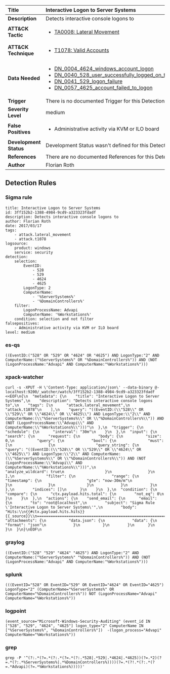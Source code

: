 | Title                    | Interactive Logon to Server Systems       |
|:-------------------------|:------------------|
| **Description**          | Detects interactive console logons to |
| **ATT&amp;CK Tactic**    |  <ul><li>[TA0008: Lateral Movement](https://attack.mitre.org/tactics/TA0008)</li></ul>  |
| **ATT&amp;CK Technique** | <ul><li>[T1078: Valid Accounts](https://attack.mitre.org/techniques/T1078)</li></ul>  |
| **Data Needed**          | <ul><li>[DN_0004_4624_windows_account_logon](../Data_Needed/DN_0004_4624_windows_account_logon.md)</li><li>[DN_0040_528_user_successfully_logged_on_to_a_computer](../Data_Needed/DN_0040_528_user_successfully_logged_on_to_a_computer.md)</li><li>[DN_0041_529_logon_failure](../Data_Needed/DN_0041_529_logon_failure.md)</li><li>[DN_0057_4625_account_failed_to_logon](../Data_Needed/DN_0057_4625_account_failed_to_logon.md)</li></ul>  |
| **Trigger**              |  There is no documented Trigger for this Detection Rule yet  |
| **Severity Level**       | medium |
| **False Positives**      | <ul><li>Administrative activity via KVM or ILO board</li></ul>  |
| **Development Status**   |  Development Status wasn't defined for this Detection Rule yet  |
| **References**           |  There are no documented References for this Detection Rule yet  |
| **Author**               | Florian Roth |


## Detection Rules

### Sigma rule

```
title: Interactive Logon to Server Systems
id: 3ff152b2-1388-4984-9cd9-a323323fdadf
description: Detects interactive console logons to
author: Florian Roth
date: 2017/03/17
tags:
    - attack.lateral_movement
    - attack.t1078
logsource:
    product: windows
    service: security
detection:
    selection:
        EventID:
            - 528
            - 529
            - 4624
            - 4625
        LogonType: 2
        ComputerName:
            - '%ServerSystems%'
            - '%DomainControllers%'
    filter:
        LogonProcessName: Advapi
        ComputerName: '%Workstations%'
    condition: selection and not filter
falsepositives:
    - Administrative activity via KVM or ILO board
level: medium

```





### es-qs
    
```
((EventID:("528" OR "529" OR "4624" OR "4625") AND LogonType:"2" AND ComputerName:("%ServerSystems%" OR "%DomainControllers%")) AND (NOT (LogonProcessName:"Advapi" AND ComputerName:"%Workstations%")))
```


### xpack-watcher
    
```
curl -s -XPUT -H \'Content-Type: application/json\' --data-binary @- localhost:9200/_watcher/watch/3ff152b2-1388-4984-9cd9-a323323fdadf <<EOF\n{\n  "metadata": {\n    "title": "Interactive Logon to Server Systems",\n    "description": "Detects interactive console logons to",\n    "tags": [\n      "attack.lateral_movement",\n      "attack.t1078"\n    ],\n    "query": "((EventID:(\\"528\\" OR \\"529\\" OR \\"4624\\" OR \\"4625\\") AND LogonType:\\"2\\" AND ComputerName:(\\"%ServerSystems%\\" OR \\"%DomainControllers%\\")) AND (NOT (LogonProcessName:\\"Advapi\\" AND ComputerName:\\"%Workstations%\\")))"\n  },\n  "trigger": {\n    "schedule": {\n      "interval": "30m"\n    }\n  },\n  "input": {\n    "search": {\n      "request": {\n        "body": {\n          "size": 0,\n          "query": {\n            "bool": {\n              "must": [\n                {\n                  "query_string": {\n                    "query": "((EventID:(\\"528\\" OR \\"529\\" OR \\"4624\\" OR \\"4625\\") AND LogonType:\\"2\\" AND ComputerName:(\\"%ServerSystems%\\" OR \\"%DomainControllers%\\")) AND (NOT (LogonProcessName:\\"Advapi\\" AND ComputerName:\\"%Workstations%\\")))",\n                    "analyze_wildcard": true\n                  }\n                }\n              ],\n              "filter": {\n                "range": {\n                  "timestamp": {\n                    "gte": "now-30m/m"\n                  }\n                }\n              }\n            }\n          }\n        },\n        "indices": []\n      }\n    }\n  },\n  "condition": {\n    "compare": {\n      "ctx.payload.hits.total": {\n        "not_eq": 0\n      }\n    }\n  },\n  "actions": {\n    "send_email": {\n      "email": {\n        "to": "root@localhost",\n        "subject": "Sigma Rule \'Interactive Logon to Server Systems\'",\n        "body": "Hits:\\n{{#ctx.payload.hits.hits}}{{_source}}\\n================================================================================\\n{{/ctx.payload.hits.hits}}",\n        "attachments": {\n          "data.json": {\n            "data": {\n              "format": "json"\n            }\n          }\n        }\n      }\n    }\n  }\n}\nEOF\n
```


### graylog
    
```
((EventID:("528" "529" "4624" "4625") AND LogonType:"2" AND ComputerName:("%ServerSystems%" "%DomainControllers%")) AND (NOT (LogonProcessName:"Advapi" AND ComputerName:"%Workstations%")))
```


### splunk
    
```
(((EventID="528" OR EventID="529" OR EventID="4624" OR EventID="4625") LogonType="2" (ComputerName="%ServerSystems%" OR ComputerName="%DomainControllers%")) NOT (LogonProcessName="Advapi" ComputerName="%Workstations%"))
```


### logpoint
    
```
(event_source="Microsoft-Windows-Security-Auditing" (event_id IN ["528", "529", "4624", "4625"] logon_type="2" ComputerName IN ["%ServerSystems%", "%DomainControllers%"])  -(logon_process="Advapi" ComputerName="%Workstations%"))
```


### grep
    
```
grep -P '^(?:.*(?=.*(?:.*(?=.*(?:.*528|.*529|.*4624|.*4625))(?=.*2)(?=.*(?:.*%ServerSystems%|.*%DomainControllers%))))(?=.*(?!.*(?:.*(?=.*Advapi)(?=.*%Workstations%)))))'
```



